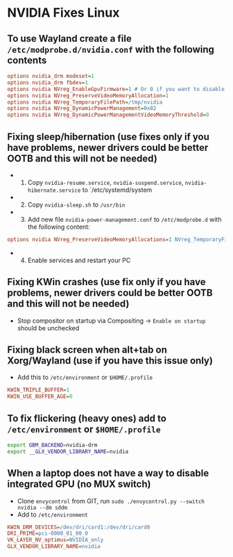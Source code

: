 # NVIDIA Fixes Linux

## To use Wayland create a file `/etc/modprobe.d/nvidia.conf` with the following contents
```ini
options nvidia_drm modeset=1
options nvidia_drm fbdev=1
options nvidia NVreg_EnableGpuFirmware=1 # Or 0 if you want to disable the open kernel modules
options nvidia NVreg_PreserveVideoMemoryAllocation=1
options nvidia NVreg_TemporaryFilePath=/tmp/nvidia
options nvidia NVreg_DynamicPowerManagement=0x02
options nvidia NVreg_DynamicPowerManagementVideoMemoryThreshold=0
```

## Fixing sleep/hibernation (use fixes only if you have problems, newer drivers could be better OOTB and this will not be needed)

* 1. Copy `nvidia-resume.service`, `nvidia-suspend.service`, `nvidia-hibernate.service` to `/etc/systemd/system
* 2. Copy `nvidia-sleep.sh` to `/usr/bin`
* 3. Add new file `nvidia-power-management.conf` to `/etc/modprobe.d` with the following content:
```ini
options nvidia NVreg_PreserveVideoMemoryAllocations=1 NVreg_TemporaryFilePath=/tmp/nvidia
```
* 4. Enable services and restart your PC

## Fixing KWin crashes (use fix only if you have problems, newer drivers could be better OOTB and this will not be needed)
* Stop compositor on startup via Compositing -> `Enable on startup` should be unchecked

## Fixing black screen when alt+tab on Xorg/Wayland (use if you have this issue only)
* Add this to `/etc/environment` or `$HOME/.profile`

```ini
KWIN_TRIPLE_BUFFER=1
KWIN_USE_BUFFER_AGE=0
```

## To fix flickering (heavy ones) add to `/etc/environment` or `$HOME/.profile`
```bash
export GBM_BACKEND=nvidia-drm
export __GLX_VENDOR_LIBRARY_NAME=nvidia
```

## When a laptop does not have a way to disable integrated GPU (no MUX switch)
* Clone `envycontrol` from GIT, run `sudo ./envycontrol.py --switch nvidia --dm sddm`
* Add to `/etc/environment`
```ini
KWIN_DRM_DEVICES=/dev/dri/card1:/dev/dri/card0
DRI_PRIME=pci-0000_01_00_0
VK_LAYER_NV_optimus=NVIDIA_only
GLX_VENDOR_LIBRARY_NAME=nvidia
```